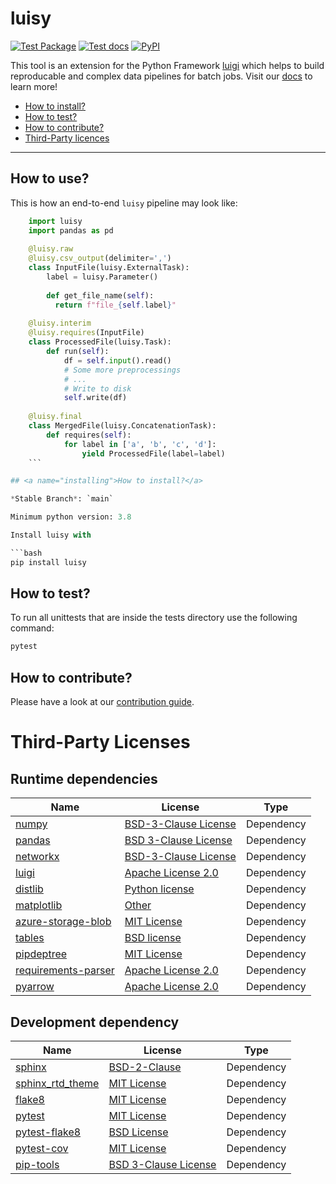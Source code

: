 # luisy


[![Test
Package](https://github.com/boschglobal/luisy/actions/workflows/test_package.yml/badge.svg)](https://github.com/boschglobal/luisy/actions/workflows/test_package.yml)
[![Test
docs](https://github.com/boschglobal/luisy/actions/workflows/test_docs.yml/badge.svg)](https://github.com/boschglobal/luisy/actions/workflows/test_docs.yml)
[![PyPI](https://img.shields.io/pypi/v/luisy)](https://pypi.org/project/luisy/)

This tool is an extension for the Python Framework
[luigi](https://luigi.readthedocs.io/en/stable/) which helps to build
reproducable and complex data pipelines for batch jobs. Visit our
[docs](https://boschglobal.github.io/luisy/) to learn more!


* [How to install?](#installing)
* [How to test?](#testing)
* [How to contribute?](#contributing)
* [Third-Party licences](#3rd-party-licenses)

---


## <a name="usage">How to use?</a>

This is how an end-to-end `luisy` pipeline may look like:

```python
    import luisy
    import pandas as pd
    
    @luisy.raw
    @luisy.csv_output(delimiter=',')
    class InputFile(luisy.ExternalTask):
        label = luisy.Parameter()
    
    	def get_file_name(self): 
          return f"file_{self.label}"
    
    @luisy.interim
    @luisy.requires(InputFile)
    class ProcessedFile(luisy.Task):
        def run(self):
            df = self.input().read()
            # Some more preprocessings
            # ...
            # Write to disk
            self.write(df)
    
    @luisy.final
    class MergedFile(luisy.ConcatenationTask):
        def requires(self):
            for label in ['a', 'b', 'c', 'd']:
                yield ProcessedFile(label=label)
    ```

## <a name="installing">How to install?</a>

*Stable Branch*: `main`

Minimum python version: 3.8

Install luisy with

```bash
pip install luisy
```

## <a name="testing">How to test?</a>

To run all unittests that are inside the tests directory use the following command:

```bash
pytest
```

## <a name="contributing">How to contribute?</a>

Please have a look at our [contribution guide](https://boschglobal.github.io/luisy/contributions.html).

# <a name="3rd-party-licenses">Third-Party Licenses</a>


## Runtime dependencies 

| Name | License | Type |
|------|---------|------|
| [numpy](https://numpy.org/) | [BSD-3-Clause License](https://github.com/numpy/numpy/blob/master/LICENSE.txt) | Dependency |
| [pandas](https://pandas.pydata.org/)|[BSD 3-Clause License](https://github.com/pandas-dev/pandas/blob/master/LICENSE)| Dependency |
| [networkx](https://pypi.org/project/networkx/)| [BSD-3-Clause License](https://github.com/networkx/networkx/blob/main/LICENSE.txt) | Dependency |
| [luigi](https://pypi.org/project/luigi/)| [Apache License 2.0](https://github.com/spotify/luigi/blob/master/LICENSE) | Dependency |
| [distlib](https://pypi.org/project/distlib/)| [Python license](https://github.com/vsajip/distlib/blob/master/LICENSE.txt) | Dependency |
| [matplotlib](https://github.com/matplotlib/matplotlib)|[Other](https://github.com/matplotlib/matplotlib/tree/main/LICENSE)| Dependency |
| [azure-storage-blob](https://github.com/Azure/azure-sdk-for-python/tree/main/sdk/storage/azure-storage-blob)|[MIT License](https://github.com/Azure/azure-sdk-for-python/blob/main/sdk/storage/azure-storage-blob/LICENSE)| Dependency |
| [tables](https://www.pytables.org/)|[BSD license](https://github.com/PyTables/PyTables/blob/master/LICENSE.txt)| Dependency |
| [pipdeptree](https://github.com/tox-dev/pipdeptree)|[MIT License](https://github.com/tox-dev/pipdeptree/blob/main/LICENSE) | Dependency |
| [requirements-parser](https://github.com/madpah/requirements-parser)|[Apache License 2.0](https://github.com/madpah/requirements-parser/blob/master/LICENSE)| Dependency |
| [pyarrow](https://github.com/apache/arrow)|[Apache License 2.0](https://github.com/apache/arrow/blob/master/LICENSE.txt)| Dependency |

## Development dependency

| Name | License | Type |
|------|---------|------|
| [sphinx](https://www.sphinx-doc.org/en/master/)|[BSD-2-Clause](https://github.com/sphinx-doc/sphinx/blob/5.x/LICENSE)| Dependency |
| [sphinx_rtd_theme](https://github.com/readthedocs/sphinx_rtd_theme)|[MIT License](https://github.com/readthedocs/sphinx_rtd_theme/blob/master/LICENSE)| Dependency |
| [flake8](https://github.com/pycqa/flake8)|[MIT License](https://github.com/PyCQA/flake8/blob/main/LICENSE)| Dependency |
| [pytest](https://docs.pytest.org)| [MIT License](https://docs.pytest.org/en/latest/license.html) | Dependency|
| [pytest-flake8](https://pypi.org/project/pytest-flake8/)| [BSD License](https://github.com/tholo/pytest-flake8/blob/master/LICENSE) | Dependency|
| [pytest-cov](https://pypi.org/project/pytest-cov/) | [MIT License](https://github.com/pytest-dev/pytest-cov/blob/master/LICENSE) | Dependency|
| [pip-tools](https://github.com/jazzband/pip-tools) | [BSD 3-Clause License](https://github.com/jazzband/pip-tools/blob/master/LICENSE) | Dependency |
